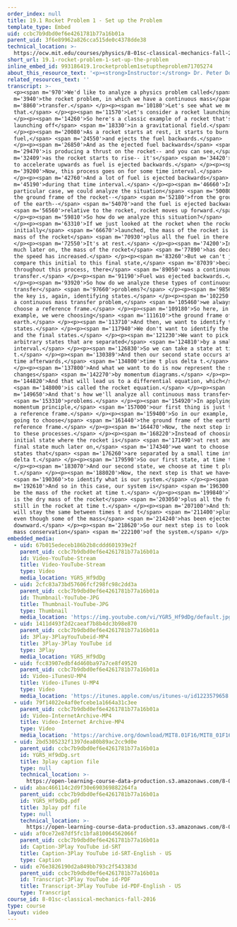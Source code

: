 ```yaml
---
order_index: null
title: 19.1 Rocket Problem 1 - Set up the Problem
template_type: Embed
uid: ccbc7b9dbd0ef6e4261781b77a16b01a
parent_uid: 3f6e89962a826cca515de0c4378dde38
technical_location: >-
  https://ocw.mit.edu/courses/physics/8-01sc-classical-mechanics-fall-2016/week-6-continuous-mass-transfer/19.1-rocket-problem-1-set-up-the-problem/19.1-rocket-problem-1-set-up-the-problem
short_url: 19.1-rocket-problem-1-set-up-the-problem
inline_embed_id: 993186419.1rocketproblem1setuptheproblem71705274
about_this_resource_text: '<p><strong>Instructor:</strong> Dr. Peter Dourmashkin</p>'
related_resources_text: ''
transcript: >-
  <p><span m='970'>We'd like to analyze a physics problem called</span> <span
  m='3940'>the rocket problem, in which we have a continuous mass</span> <span
  m='8860'>transfer.</span> </p><p><span m='10180'>Let's see what we mean by
  that.</span> </p><p><span m='11570'>Let's consider a rocket launching.</span>
  </p><p><span m='14260'>So here's a classic example of a rocket that's
  launching off</span> <span m='18330'>in a gravitational field.</span>
  </p><p><span m='20080'>As a rocket starts at rest, it starts to burn
  fuel,</span> <span m='24550'>and ejects the fuel backwards.</span>
  </p><p><span m='26850'>And as the ejected fuel backwards</span> <span
  m='29470'>is producing a thrust on the rocket-- and you can see,</span> <span
  m='32409'>as the rocket starts to rise-- it's</span> <span m='34420'>starting
  to accelerate upwards as fuel is ejected backwards.</span> </p><p><span
  m='39200'>Now, this process goes on for some time interval.</span>
  </p><p><span m='42760'>And a lot of fuel is ejected backwards</span> <span
  m='45190'>during that time interval.</span> </p><p><span m='46660'>In this
  particular case, we could analyze the situation</span> <span m='50080'>from
  the ground frame of the rocket--</span> <span m='52180'>from the ground frame
  of the earth--</span> <span m='54070'>and the fuel is ejected backwards</span>
  <span m='56560'>relative to the rocket, rocket moves up forward.</span>
  </p><p><span m='59810'>So how do we analyze this situation?</span>
  </p><p><span m='63310'>If we just looked at the rocket when the rocket
  initially</span> <span m='66670'>launched, the mass of the rocket is the dry
  mass of the rocket</span> <span m='70930'>plus all the fuel in there.</span>
  </p><p><span m='72550'>It's at rest.</span> </p><p><span m='74200'>In a state
  much later on, the mass of the rocket</span> <span m='77890'>has decreased and
  the speed has increased.</span> </p><p><span m='83260'>But we can't just
  compare this initial to this final state,</span> <span m='87039'>because
  throughout this process, there</span> <span m='89050'>was a continuous mass
  transfer.</span> </p><p><span m='91190'>Fuel was ejected backwards.</span>
  </p><p><span m='93920'>So how do we analyze these types of continuous mass
  transfer</span> <span m='97660'>problems?</span> </p><p><span m='98560'>And
  the key is, again, identifying states.</span> </p><p><span m='102250'>So, for
  a continuous mass transfer problem,</span> <span m='105460'>we always have to
  choose a reference frame.</span> </p><p><span m='109180'>So here, in our
  example, we were choosing</span> <span m='111610'>the ground frame of the
  earth.</span> </p><p><span m='113710'>And then, we want to identify two
  states.</span> </p><p><span m='117940'>We don't want to identify the initial
  and the final states.</span> </p><p><span m='121230'>We want to pick two
  arbitrary states that are separated</span> <span m='124810'>by a small time
  interval.</span> </p><p><span m='126830'>So we can take a state at time
  t.</span> </p><p><span m='130389'>And then our second state occurs at a small
  time afterwards,</span> <span m='134800'>time t plus delta t.</span>
  </p><p><span m='137800'>And what we want to do is now represent the state
  changes</span> <span m='142270'>by momentum diagrams.</span> </p><p><span
  m='144820'>And that will lead us to a differential equation, which</span>
  <span m='148000'>is called the rocket equation.</span> </p><p><span
  m='149650'>And that's how we'll analyze all continuous mass transfer</span>
  <span m='153310'>problems.</span> </p><p><span m='154920'>In applying the
  momentum principle,</span> <span m='157000'>our first thing is just to choose
  a reference frame.</span> </p><p><span m='159400'>So in our example, we're
  going to choose</span> <span m='161440'>the ground frame of the earth as a
  reference frame.</span> </p><p><span m='164470'>Now, the next step is the key
  to these processes.</span> </p><p><span m='168220'>Instead of choosing some
  initial state where the rocket is</span> <span m='171490'>at rest and some
  final state much later on,</span> <span m='174340'>we want to choose two
  states that</span> <span m='176260'>are separated by a small time interval,
  delta t.</span> </p><p><span m='179590'>So our first state, at time t.</span>
  </p><p><span m='183070'>And our second state, we choose at time t plus delta
  t.</span> </p><p><span m='188020'>Now, the next step is that we have</span>
  <span m='190360'>to identify what is our system.</span> </p><p><span
  m='192610'>And so in this case, our system is</span> <span m='196300'>going to
  be the mass of the rocket at time t.</span> </p><p><span m='199840'>That mass
  is the dry mass of the rocket</span> <span m='203050'>plus all the fuel that's
  still in the rocket at time t.</span> </p><p><span m='207100'>And this mass
  will stay the same between times t and t</span> <span m='211400'>plus delta t,
  even though some of the mass</span> <span m='214240'>has been ejected
  downward.</span> </p><p><span m='218620'>So our next step is to look at that
  mass conservation</span> <span m='222100'>of the system.</span> </p>
embedded_media:
  - uid: 67b015edeceb186b2b8cddd601939e2f
    parent_uid: ccbc7b9dbd0ef6e4261781b77a16b01a
    id: Video-YouTube-Stream
    title: Video-YouTube-Stream
    type: Video
    media_location: YGR5_Hf9dDg
  - uid: 2cfc83a73bd57606fcf298fc98c2dd3a
    parent_uid: ccbc7b9dbd0ef6e4261781b77a16b01a
    id: Thumbnail-YouTube-JPG
    title: Thumbnail-YouTube-JPG
    type: Thumbnail
    media_location: 'https://img.youtube.com/vi/YGR5_Hf9dDg/default.jpg'
  - uid: 1411d493f2d2caeaf7b8b4dc3b98e870
    parent_uid: ccbc7b9dbd0ef6e4261781b77a16b01a
    id: 3Play-3PlayYouTubeid-MP4
    title: 3Play-3Play YouTube id
    type: 3Play
    media_location: YGR5_Hf9dDg
  - uid: fcc83907edbf4d460ba97a7ce8f49520
    parent_uid: ccbc7b9dbd0ef6e4261781b77a16b01a
    id: Video-iTunesU-MP4
    title: Video-iTunes U-MP4
    type: Video
    media_location: 'https://itunes.apple.com/us/itunes-u/id1223579658'
  - uid: 79f14022e4af0efcebe1a1664a31c3ee
    parent_uid: ccbc7b9dbd0ef6e4261781b77a16b01a
    id: Video-InternetArchive-MP4
    title: Video-Internet Archive-MP4
    type: Video
    media_location: 'https://archive.org/download/MIT8.01F16/MIT8_01F16_L19v01_360p.mp4'
  - uid: 2bd5305232f1397dea80b89ac2cc9d0e
    parent_uid: ccbc7b9dbd0ef6e4261781b77a16b01a
    id: YGR5_Hf9dDg.srt
    title: 3play caption file
    type: null
    technical_location: >-
      https://open-learning-course-data-production.s3.amazonaws.com/8-01sc-classical-mechanics-fall-2016/2bd5305232f1397dea80b89ac2cc9d0e_YGR5_Hf9dDg.srt
  - uid: abac466114c2d9f30e690369882264fa
    parent_uid: ccbc7b9dbd0ef6e4261781b77a16b01a
    id: YGR5_Hf9dDg.pdf
    title: 3play pdf file
    type: null
    technical_location: >-
      https://open-learning-course-data-production.s3.amazonaws.com/8-01sc-classical-mechanics-fall-2016/abac466114c2d9f30e690369882264fa_YGR5_Hf9dDg.pdf
  - uid: af0ce72e87df5fc1bfa810064562066f
    parent_uid: ccbc7b9dbd0ef6e4261781b77a16b01a
    id: Caption-3Play YouTube id-SRT
    title: Caption-3Play YouTube id-SRT-English - US
    type: Caption
  - uid: e76e3826190d2a849bb793c2f543383d
    parent_uid: ccbc7b9dbd0ef6e4261781b77a16b01a
    id: Transcript-3Play YouTube id-PDF
    title: Transcript-3Play YouTube id-PDF-English - US
    type: Transcript
course_id: 8-01sc-classical-mechanics-fall-2016
type: course
layout: video
---
```

